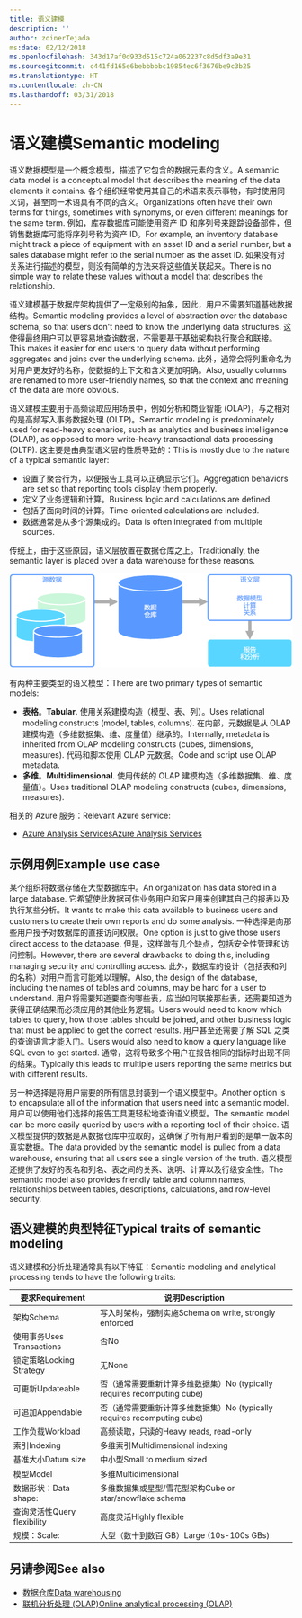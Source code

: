 ```yaml
---
title: 语义建模
description: ''
author: zoinerTejada
ms:date: 02/12/2018
ms.openlocfilehash: 343d17af0d933d515c724a062237c8d5df3a9e31
ms.sourcegitcommit: c441fd165e6bebbbbbc19854ec6f3676be9c3b25
ms.translationtype: HT
ms.contentlocale: zh-CN
ms.lasthandoff: 03/31/2018
---
```

# <a name="semantic-modeling"></a><span data-ttu-id="01411-102">语义建模</span><span class="sxs-lookup"><span data-stu-id="01411-102">Semantic modeling</span></span>

<span data-ttu-id="01411-103">语义数据模型是一个概念模型，描述了它包含的数据元素的含义。</span><span class="sxs-lookup"><span data-stu-id="01411-103">A semantic data model is a conceptual model that describes the meaning of the data elements it contains.</span></span> <span data-ttu-id="01411-104">各个组织经常使用其自己的术语来表示事物，有时使用同义词，甚至同一术语具有不同的含义。</span><span class="sxs-lookup"><span data-stu-id="01411-104">Organizations often have their own terms for things, sometimes with synonyms, or even different meanings for the same term.</span></span> <span data-ttu-id="01411-105">例如，库存数据库可能使用资产 ID 和序列号来跟踪设备部件，但销售数据库可能将序列号称为资产 ID。</span><span class="sxs-lookup"><span data-stu-id="01411-105">For example, an inventory database might track a piece of equipment with an asset ID and a serial number, but a sales database might refer to the serial number as the asset ID.</span></span> <span data-ttu-id="01411-106">如果没有对关系进行描述的模型，则没有简单的方法来将这些值关联起来。</span><span class="sxs-lookup"><span data-stu-id="01411-106">There is no simple way to relate these values without a model that describes the relationship.</span></span> 

<span data-ttu-id="01411-107">语义建模基于数据库架构提供了一定级别的抽象，因此，用户不需要知道基础数据结构。</span><span class="sxs-lookup"><span data-stu-id="01411-107">Semantic modeling provides a level of abstraction over the database schema, so that users don't need to know the underlying data structures.</span></span> <span data-ttu-id="01411-108">这使得最终用户可以更容易地查询数据，不需要基于基础架构执行聚合和联接。</span><span class="sxs-lookup"><span data-stu-id="01411-108">This makes it easier for end users to query data without performing aggregates and joins over the underlying schema.</span></span> <span data-ttu-id="01411-109">此外，通常会将列重命名为对用户更友好的名称，使数据的上下文和含义更加明确。</span><span class="sxs-lookup"><span data-stu-id="01411-109">Also, usually columns are renamed to more user-friendly names, so that the context and meaning of the data are more obvious.</span></span>

<span data-ttu-id="01411-110">语义建模主要用于高频读取应用场景中，例如分析和商业智能 (OLAP)，与之相对的是高频写入事务数据处理 (OLTP)。</span><span class="sxs-lookup"><span data-stu-id="01411-110">Semantic modeling is predominately used for read-heavy scenarios, such as analytics and business intelligence (OLAP), as opposed to more write-heavy transactional data processing (OLTP).</span></span> <span data-ttu-id="01411-111">这主要是由典型语义层的性质导致的：</span><span class="sxs-lookup"><span data-stu-id="01411-111">This is mostly due to the nature of a typical semantic layer:</span></span>

- <span data-ttu-id="01411-112">设置了聚合行为，以便报告工具可以正确显示它们。</span><span class="sxs-lookup"><span data-stu-id="01411-112">Aggregation behaviors are set so that reporting tools display them properly.</span></span>
- <span data-ttu-id="01411-113">定义了业务逻辑和计算。</span><span class="sxs-lookup"><span data-stu-id="01411-113">Business logic and calculations are defined.</span></span>
- <span data-ttu-id="01411-114">包括了面向时间的计算。</span><span class="sxs-lookup"><span data-stu-id="01411-114">Time-oriented calculations are included.</span></span>
- <span data-ttu-id="01411-115">数据通常是从多个源集成的。</span><span class="sxs-lookup"><span data-stu-id="01411-115">Data is often integrated from multiple sources.</span></span> 

<span data-ttu-id="01411-116">传统上，由于这些原因，语义层放置在数据仓库之上。</span><span class="sxs-lookup"><span data-stu-id="01411-116">Traditionally, the semantic layer is placed over a data warehouse for these reasons.</span></span>

![位于数据仓库与报告工具之间的语义层的示例关系图](./images/semantic-modeling.png)

<span data-ttu-id="01411-118">有两种主要类型的语义模型：</span><span class="sxs-lookup"><span data-stu-id="01411-118">There are two primary types of semantic models:</span></span>

* <span data-ttu-id="01411-119">**表格**。</span><span class="sxs-lookup"><span data-stu-id="01411-119">**Tabular**.</span></span> <span data-ttu-id="01411-120">使用关系建模构造（模型、表、列）。</span><span class="sxs-lookup"><span data-stu-id="01411-120">Uses relational modeling constructs (model, tables, columns).</span></span> <span data-ttu-id="01411-121">在内部，元数据是从 OLAP 建模构造（多维数据集、维、度量值）继承的。</span><span class="sxs-lookup"><span data-stu-id="01411-121">Internally, metadata is inherited from OLAP modeling constructs (cubes, dimensions, measures).</span></span> <span data-ttu-id="01411-122">代码和脚本使用 OLAP 元数据。</span><span class="sxs-lookup"><span data-stu-id="01411-122">Code and script use OLAP metadata.</span></span>
* <span data-ttu-id="01411-123">**多维**。</span><span class="sxs-lookup"><span data-stu-id="01411-123">**Multidimensional**.</span></span> <span data-ttu-id="01411-124">使用传统的 OLAP 建模构造（多维数据集、维、度量值）。</span><span class="sxs-lookup"><span data-stu-id="01411-124">Uses traditional OLAP modeling constructs (cubes, dimensions, measures).</span></span>

<span data-ttu-id="01411-125">相关的 Azure 服务：</span><span class="sxs-lookup"><span data-stu-id="01411-125">Relevant Azure service:</span></span>
- [<span data-ttu-id="01411-126">Azure Analysis Services</span><span class="sxs-lookup"><span data-stu-id="01411-126">Azure Analysis Services</span></span>](https://azure.microsoft.com/services/analysis-services/)

## <a name="example-use-case"></a><span data-ttu-id="01411-127">示例用例</span><span class="sxs-lookup"><span data-stu-id="01411-127">Example use case</span></span>

<span data-ttu-id="01411-128">某个组织将数据存储在大型数据库中。</span><span class="sxs-lookup"><span data-stu-id="01411-128">An organization has data stored in a large database.</span></span> <span data-ttu-id="01411-129">它希望使此数据可供业务用户和客户用来创建其自己的报表以及执行某些分析。</span><span class="sxs-lookup"><span data-stu-id="01411-129">It wants to make this data available to business users and customers to create their own reports and do some analysis.</span></span> <span data-ttu-id="01411-130">一种选择是向那些用户授予对数据库的直接访问权限。</span><span class="sxs-lookup"><span data-stu-id="01411-130">One option is just to give those users direct access to the database.</span></span> <span data-ttu-id="01411-131">但是，这样做有几个缺点，包括安全性管理和访问控制。</span><span class="sxs-lookup"><span data-stu-id="01411-131">However, there are several drawbacks to doing this, including managing security and controlling access.</span></span> <span data-ttu-id="01411-132">此外，数据库的设计（包括表和列的名称）对用户而言可能难以理解。</span><span class="sxs-lookup"><span data-stu-id="01411-132">Also, the design of the database, including the names of tables and columns, may be hard for a user to understand.</span></span> <span data-ttu-id="01411-133">用户将需要知道要查询哪些表，应当如何联接那些表，还需要知道为获得正确结果而必须应用的其他业务逻辑。</span><span class="sxs-lookup"><span data-stu-id="01411-133">Users would need to know which tables to query, how those tables should be joined, and other business logic that must be applied to get the correct results.</span></span> <span data-ttu-id="01411-134">用户甚至还需要了解 SQL 之类的查询语言才能入门。</span><span class="sxs-lookup"><span data-stu-id="01411-134">Users would also need to know a query language like SQL even to get started.</span></span> <span data-ttu-id="01411-135">通常，这将导致多个用户在报告相同的指标时出现不同的结果。</span><span class="sxs-lookup"><span data-stu-id="01411-135">Typically this leads to multiple users reporting the same metrics but with different results.</span></span>

<span data-ttu-id="01411-136">另一种选择是将用户需要的所有信息封装到一个语义模型中。</span><span class="sxs-lookup"><span data-stu-id="01411-136">Another option is to encapsulate all of the information that users need into a semantic model.</span></span> <span data-ttu-id="01411-137">用户可以使用他们选择的报告工具更轻松地查询语义模型。</span><span class="sxs-lookup"><span data-stu-id="01411-137">The semantic model can be more easily queried by users with a reporting tool of their choice.</span></span> <span data-ttu-id="01411-138">语义模型提供的数据是从数据仓库中拉取的，这确保了所有用户看到的是单一版本的真实数据。</span><span class="sxs-lookup"><span data-stu-id="01411-138">The data provided by the semantic model is pulled from a data warehouse, ensuring that all users see a single version of the truth.</span></span> <span data-ttu-id="01411-139">语义模型还提供了友好的表名和列名、表之间的关系、说明、计算以及行级安全性。</span><span class="sxs-lookup"><span data-stu-id="01411-139">The semantic model also provides friendly table and column names, relationships between tables, descriptions, calculations, and row-level security.</span></span>

## <a name="typical-traits-of-semantic-modeling"></a><span data-ttu-id="01411-140">语义建模的典型特征</span><span class="sxs-lookup"><span data-stu-id="01411-140">Typical traits of semantic modeling</span></span>

<span data-ttu-id="01411-141">语义建模和分析处理通常具有以下特征：</span><span class="sxs-lookup"><span data-stu-id="01411-141">Semantic modeling and analytical processing tends to have the following traits:</span></span>

| <span data-ttu-id="01411-142">要求</span><span class="sxs-lookup"><span data-stu-id="01411-142">Requirement</span></span> | <span data-ttu-id="01411-143">说明</span><span class="sxs-lookup"><span data-stu-id="01411-143">Description</span></span> |
| --- | --- |
| <span data-ttu-id="01411-144">架构</span><span class="sxs-lookup"><span data-stu-id="01411-144">Schema</span></span> | <span data-ttu-id="01411-145">写入时架构，强制实施</span><span class="sxs-lookup"><span data-stu-id="01411-145">Schema on write, strongly enforced</span></span>|
| <span data-ttu-id="01411-146">使用事务</span><span class="sxs-lookup"><span data-stu-id="01411-146">Uses Transactions</span></span> | <span data-ttu-id="01411-147">否</span><span class="sxs-lookup"><span data-stu-id="01411-147">No</span></span> |
| <span data-ttu-id="01411-148">锁定策略</span><span class="sxs-lookup"><span data-stu-id="01411-148">Locking Strategy</span></span> | <span data-ttu-id="01411-149">无</span><span class="sxs-lookup"><span data-stu-id="01411-149">None</span></span> |
| <span data-ttu-id="01411-150">可更新</span><span class="sxs-lookup"><span data-stu-id="01411-150">Updateable</span></span> | <span data-ttu-id="01411-151">否（通常需要重新计算多维数据集）</span><span class="sxs-lookup"><span data-stu-id="01411-151">No (typically requires recomputing cube)</span></span> |
| <span data-ttu-id="01411-152">可追加</span><span class="sxs-lookup"><span data-stu-id="01411-152">Appendable</span></span> | <span data-ttu-id="01411-153">否（通常需要重新计算多维数据集）</span><span class="sxs-lookup"><span data-stu-id="01411-153">No (typically requires recomputing cube)</span></span> |
| <span data-ttu-id="01411-154">工作负载</span><span class="sxs-lookup"><span data-stu-id="01411-154">Workload</span></span> | <span data-ttu-id="01411-155">高频读取，只读的</span><span class="sxs-lookup"><span data-stu-id="01411-155">Heavy reads, read-only</span></span> |
| <span data-ttu-id="01411-156">索引</span><span class="sxs-lookup"><span data-stu-id="01411-156">Indexing</span></span> | <span data-ttu-id="01411-157">多维索引</span><span class="sxs-lookup"><span data-stu-id="01411-157">Multidimensional indexing</span></span> |
| <span data-ttu-id="01411-158">基准大小</span><span class="sxs-lookup"><span data-stu-id="01411-158">Datum size</span></span> | <span data-ttu-id="01411-159">中小型</span><span class="sxs-lookup"><span data-stu-id="01411-159">Small to medium sized</span></span> |
| <span data-ttu-id="01411-160">模型</span><span class="sxs-lookup"><span data-stu-id="01411-160">Model</span></span> | <span data-ttu-id="01411-161">多维</span><span class="sxs-lookup"><span data-stu-id="01411-161">Multidimensional</span></span> |
| <span data-ttu-id="01411-162">数据形状：</span><span class="sxs-lookup"><span data-stu-id="01411-162">Data shape:</span></span>| <span data-ttu-id="01411-163">多维数据集或星型/雪花型架构</span><span class="sxs-lookup"><span data-stu-id="01411-163">Cube or star/snowflake schema</span></span> |
| <span data-ttu-id="01411-164">查询灵活性</span><span class="sxs-lookup"><span data-stu-id="01411-164">Query flexibility</span></span> | <span data-ttu-id="01411-165">高度灵活</span><span class="sxs-lookup"><span data-stu-id="01411-165">Highly flexible</span></span> |
| <span data-ttu-id="01411-166">规模：</span><span class="sxs-lookup"><span data-stu-id="01411-166">Scale:</span></span> | <span data-ttu-id="01411-167">大型（数十到数百 GB）</span><span class="sxs-lookup"><span data-stu-id="01411-167">Large (10s-100s GBs)</span></span> |

## <a name="see-also"></a><span data-ttu-id="01411-168">另请参阅</span><span class="sxs-lookup"><span data-stu-id="01411-168">See also</span></span>

- [<span data-ttu-id="01411-169">数据仓库</span><span class="sxs-lookup"><span data-stu-id="01411-169">Data warehousing</span></span>](../scenarios/data-warehousing.md)
- [<span data-ttu-id="01411-170">联机分析处理 (OLAP)</span><span class="sxs-lookup"><span data-stu-id="01411-170">Online analytical processing (OLAP)</span></span>](../scenarios/online-analytical-processing.md)
